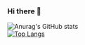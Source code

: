 ### Hi there 👋

![Anurag's GitHub stats](https://github-readme-stats.vercel.app/api?username=Zzznorlax&count_private=true&show_icons=true)     
[![Top Langs](https://github-readme-stats.vercel.app/api/top-langs/?username=Zzznorlax&langs_count=8&layout=compact)](https://github.com/anuraghazra/github-readme-stats)



<!--
**Zzznorlax/Zzznorlax** is a ✨ _special_ ✨ repository because its `README.md` (this file) appears on your GitHub profile.



Here are some ideas to get you started:

- 🔭 I’m currently working on ...
- 🌱 I’m currently learning ...
- 👯 I’m looking to collaborate on ...
- 🤔 I’m looking for help with ...
- 💬 Ask me about ...
- 📫 How to reach me: ...
- 😄 Pronouns: ...
- ⚡ Fun fact: ...
-->
